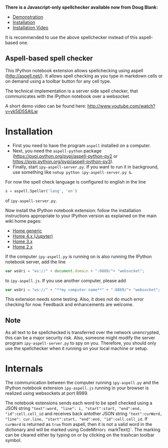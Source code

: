 **There is a Javascript-only spellchecker available now from Doug Blank:**

* [Demonstration](https://www.youtube.com/watch?v=Km3AtRynWFQ)
* [Installation](http://calicoproject.org/ICalico#Installation_2)
* [Installation Video](https://www.youtube.com/watch?v=o4xCp3b4oCw)

It is recommended to use the above spellchecker instead of this aspell-based one.


Aspell-based spell checker
--------------------------

This IPython notebook extension allows spellchecking using aspell (http://aspell.net/).
It allows spell checking as you type in markdown cells or on demand using a toolbar button for any cell type.

The technical implementation is a server side spell checker, that communicates with the IPython notebook over a websocket.

A short demo video can be found here:
http://www.youtube.com/watch?v=yk5ID5SAlLw


Installation
============

* First you need to have the program `aspell` installed on a computer. 
* Next, you need the `aspell-python` package (https://pypi.python.org/pypi/aspell-python-py2 or https://pypi.python.org/pypi/aspell-python-py3).
* Finally, start `ipy-aspell-server.py`. If you want to run it in background, use something like `nohup python ipy-aspell-server.py &`. 

For now the spell check language is configured to english in the line

```python
s = aspell.Speller('lang', 'en')
```

of `ipy-aspell-server.py`.

Now install the IPython notebook extension: follow the installation instructions appropriate to your IPython version as explained on the main wiki home pages:
* [Home generic](Home)
* [Home 4.x (Jupyter)](Home-4.x-(Jupyter))
* [Home 3.x](Home-3.x)
* [Home 2.x](Home-2.x)

If the computer `ipy-aspell.py` is running on is also running the IPython notebook server, 
add the line 

```javascript
var wsUri = "ws://" + document.domain + ":8889/"+ "websocket";
```

to `ipy-aspell.js`.
If you use another computer, please add

```javascript
var wsUri = "ws://" + "**my computer name**" + ":8889/"+ "websocket";
```

This extension needs some testing. Also, it does not do much error checking for now.
Feedback and enhancements are welcome. 


Note
----

As all text to be spellchecked is transferred over the network unencrypted, this can be a major security risk. 
Also, someone might modify the server program `ipy-aspell-server.py` to spy on you.
Therefore, you should only use the spellchecker when it running on your local machine or setup.


Internals
=========

The communication between the computer running `ipy-aspell.py` and the IPython notebook extension `ipy-aspell.js` running in your browser is realized using websockets at port 8989.

The notebook extensions sends each word to be spell checked using a JSON string `"text":word, "line": i, "start":start, "end":end, "id":cell.cell_id` and receives back antother JSON string `"text":curWord, "line": cur.line, "start":start, "end":end, "id":cell.cell_id`.
If `curWord` is returned as `true` from aspell, then it is not a valid word in the dictionary and will be marked using CodeMirror`s `markText()`. The marking can be cleared either by typing on or by clicking on the trashcan toolbar symbol.